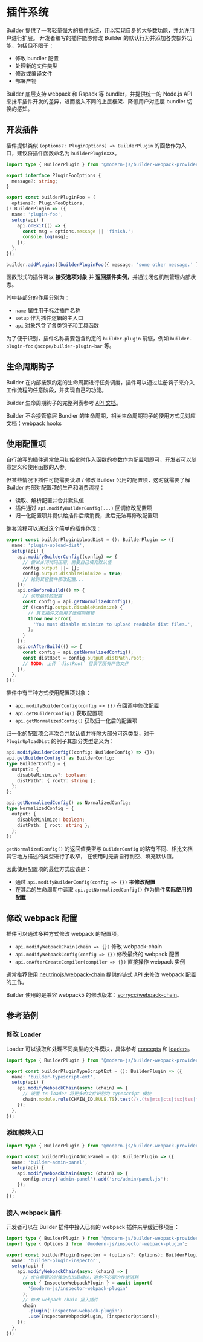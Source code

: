 # 插件系统

Builder 提供了一套轻量强大的插件系统，用以实现自身的大多数功能，并允许用户进行扩展。
开发者编写的插件能够修改 Builder 的默认行为并添加各类额外功能，包括但不限于：

- 修改 bundler 配置
- 处理新的文件类型
- 修改或编译文件
- 部署产物

Builder 底层支持 webpack 和 Rspack 等 bundler，并提供统一的 Node.js API 来抹平插件开发的差异，进而接入不同的上层框架、降低用户对底层 bundler 切换的感知。

## 开发插件

插件提供类似 `(options?: PluginOptions) => BuilderPlugin` 的函数作为入口，建议将插件函数命名为 `builderPluginXXX`。

```ts
import type { BuilderPlugin } from '@modern-js/builder-webpack-provider';

export interface PluginFooOptions {
  message?: string;
}

export const builderPluginFoo = (
  options?: PluginFooOptions,
): BuilderPlugin => ({
  name: 'plugin-foo',
  setup(api) {
    api.onExit(() => {
      const msg = options.message || 'finish.';
      console.log(msg);
    });
  },
});

builder.addPlugins([builderPluginFoo({ message: 'some other message.' })]);
```

函数形式的插件可以 **接受选项对象** 并 **返回插件实例**，并通过闭包机制管理内部状态。

其中各部分的作用分别为：

- `name` 属性用于标注插件名称
- `setup` 作为插件逻辑的主入口
- `api` 对象包含了各类钩子和工具函数

为了便于识别，插件名称需要包含约定的 `builder-plugin` 前缀，例如 `builder-plugin-foo` `@scope/builder-plugin-bar` 等。

## 生命周期钩子

Builder 在内部按照约定的生命周期进行任务调度，插件可以通过注册钩子来介入工作流程的任意阶段，并实现自己的功能。

Builder 生命周期钩子的完整列表参考 [API 文档](/api/plugin-hooks.html)。

Builder 不会接管底层 Bundler 的生命周期，相关生命周期钩子的使用方式见对应文档：[webpack hooks](https://webpack.js.org/api/compiler-hooks/)

## 使用配置项

自行编写的插件通常使用初始化时传入函数的参数作为配置项即可，开发者可以随意定义和使用函数的入参。

但某些情况下插件可能需要读取 / 修改 Builder 公用的配置项，这时就需要了解 Builder 内部对配置项的生产和消费流程：

- 读取、解析配置并合并默认值
- 插件通过 `api.modifyBuilderConfig(...)` 回调修改配置项
- 归一化配置项并提供给插件后续消费，此后无法再修改配置项

整套流程可以通过这个简单的插件体现：

```ts
export const builderPluginUploadDist = (): BuilderPlugin => ({
  name: 'plugin-upload-dist',
  setup(api) {
    api.modifyBuilderConfig((config) => {
      // 尝试关闭代码压缩，需要自己填充默认值
      config.output ||= {};
      config.output.disableMinimize = true;
      // 轮到其它插件修改配置...
    });
    api.onBeforeBuild(() => {
      // 读取最终的配置
      const config = api.getNormalizedConfig();
      if (!config.output.disableMinimize) {
        // 其它插件又启用了压缩则报错
        throw new Error(
          'You must disable minimize to upload readable dist files.',
        );
      }
    });
    api.onAfterBuild(() => {
      const config = api.getNormalizedConfig();
      const distRoot = config.output.distPath.root;
      // TODO: 上传 `distRoot` 目录下所有产物文件
    });
  },
});
```

插件中有三种方式使用配置项对象：

- `api.modifyBuilderConfig(config => {})` 在回调中修改配置
- `api.getBuilderConfig()` 获取配置项
- `api.getNormalizedConfig()` 获取归一化后的配置项

归一化的配置项会再次合并默认值并移除大部分可选类型，对于 `PluginUploadDist` 的例子其部分类型定义为：

```ts
api.modifyBuilderConfig((config: BuilderConfig) => {});
api.getBuilderConfig() as BuilderConfig;
type BuilderConfig = {
  output?: {
    disableMinimize?: boolean;
    distPath?: { root?: string };
  };
};

api.getNormalizedConfig() as NormalizedConfig;
type NormalizedConfig = {
  output: {
    disableMinimize: boolean;
    distPath: { root: string };
  };
};
```

`getNormalizedConfig()` 的返回值类型与 `BuilderConfig` 的略有不同、相比文档其它地方描述的类型进行了收窄，
在使用时无需自行判空、填充默认值。

因此使用配置项的最佳方式应该是：

- 通过 `api.modifyBuilderConfig(config => {})` 来**修改配置**
- 在其后的生命周期中读取 `api.getNormalizedConfig()` 作为插件**实际使用的配置**

## 修改 webpack 配置

插件可以通过多种方式修改 webpack 的配置项。

- `api.modifyWebpackChain(chain => {})` 修改 webpack-chain
- `api.modifyWebpackConfig(config => {})` 修改最终的 webpack 配置
- `api.onAfterCreateCompiler(compiler => {})` 直接操作 webpack 实例

通常推荐使用 [neutrinojs/webpack-chain](https://github.com/neutrinojs/webpack-chain) 提供的链式 API 来修改 webpack 配置的工作。

Builder 使用的是兼容 webpack5 的修改版本：[sorrycc/webpack-chain](https://github.com/sorrycc/webpack-chain)。

## 参考范例

### 修改 Loader

Loader 可以读取和处理不同类型的文件模块，具体参考 [concepts](https://webpack.js.org/concepts/loaders) 和 [loaders](https://webpack.js.org/loaders/)。

```ts
import type { BuilderPlugin } from '@modern-js/builder-webpack-provider';

export const builderPluginTypeScriptExt = (): BuilderPlugin => ({
  name: 'builder-typescript-ext',
  setup(api) {
    api.modifyWebpackChain(async (chain) => {
      // 设置 ts-loader 将更多的文件识别为 typescript 模块
      chain.module.rule(CHAIN_ID.RULE.TS).test(/\.(ts|mts|cts|tsx|tss|tsm)$/);
    });
  },
});
```

### 添加模块入口

```ts
import type { BuilderPlugin } from '@modern-js/builder-webpack-provider';

export const builderPluginAdminPanel = (): BuilderPlugin => ({
  name: 'builder-admin-panel',
  setup(api) {
    api.modifyWebpackChain(async (chain) => {
      config.entry('admin-panel').add('src/admin/panel.js');
    });
  },
});
```

### 接入 webpack 插件

开发者可以在 Builder 插件中接入已有的 webpack 插件来平缓迁移项目：

```ts
import type { BuilderPlugin } from '@modern-js/builder-webpack-provider';
import type { Options } from '@modern-js/inspector-webpack-plugin';

export const builderPluginInspector = (options?: Options): BuilderPlugin => ({
  name: 'builder-plugin-inspector',
  setup(api) {
    api.modifyWebpackChain(async (chain) => {
      // 仅在需要的时候动态加载模块，避免不必要的性能消耗
      const { InspectorWebpackPlugin } = await import(
        '@modern-js/inspector-webpack-plugin'
      );
      // 修改 webpack chain 接入插件
      chain
        .plugin('inspector-webpack-plugin')
        .use(InspectorWebpackPlugin, [inspectorOptions]);
    });
  },
});
```
